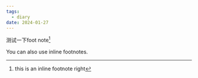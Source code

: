 ```yaml
---
tags:
  - diary
date: 2024-01-27
---
```

测试一下foot note[^1]

You can also use inline footnotes. 

[^1]:this is an inline footnote right


